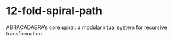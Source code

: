 # 12-fold-spiral-path
ABRACADABRA’s core spiral: a modular ritual system for recursive transformation.
